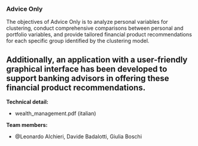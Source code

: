 ### Advice Only
The objectives of Advice Only is to analyze personal variables for clustering, conduct comprehensive comparisons between personal and portfolio variables, and provide tailored financial product recommendations for each specific group identified by the clustering model.

Additionally, an application with a user-friendly graphical interface has been developed to support banking advisors in offering these financial product recommendations.
---

**Technical detail:**
- wealth_management.pdf (italian)

**Team members:**
- @Leonardo Alchieri, Davide Badalotti, Giulia Boschi
